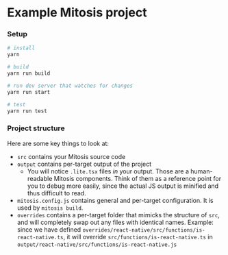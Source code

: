 # Example Mitosis project

### Setup

```bash
# install
yarn

# build
yarn run build

# run dev server that watches for changes
yarn run start

# test
yarn run test
```

### Project structure

Here are some key things to look at:

- `src` contains your Mitosis source code
- `output` contains per-target output of the project
  - You will notice `.lite.tsx` files _in_ your output. Those are a human-readable Mitosis components. Think of them as a reference point for you to debug more easily, since the actual JS output is minified and thus difficult to read.
- `mitosis.config.js` contains general and per-target configuration. It is used by `mitosis build`.
- `overrides` contains a per-target folder that mimicks the structure of `src`, and will completely swap out any files with identical names. Example: since we have defined `overrides/react-native/src/functions/is-react-native.ts`, it will override `src/functions/is-react-native.ts` in `output/react-native/src/functions/is-react-native.js`